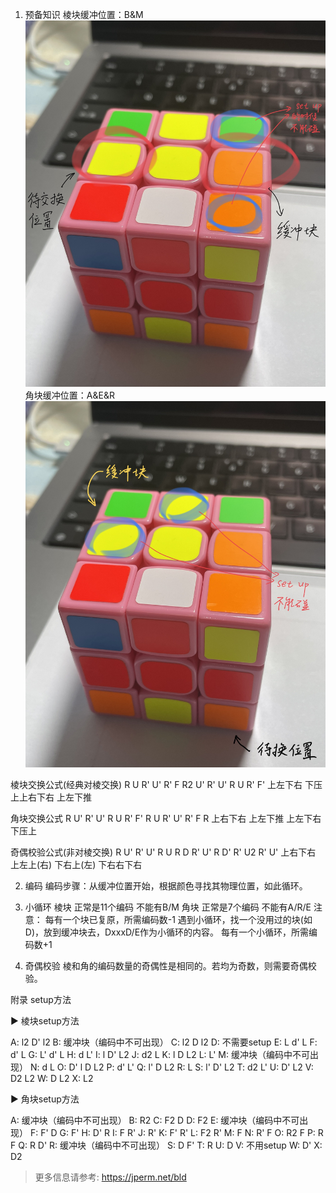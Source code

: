 1. 预备知识
棱块缓冲位置：B&M
![img](1.jpeg)
角块缓冲位置：A&E&R
![img](2.jpeg)

棱块交换公式(经典对棱交换)
R U R' U' R' F R2 U' R' U' R U R' F'
上左下右 下压上上右下右 上左下推

角块交换公式
R U' R' U' R U R' F' R U R' U' R' F R
上右下右 上左下推 上左下右 下压上

奇偶校验公式(非对棱交换)
R U' R' U' R U R D R' U' R D' R' U2 R' U'
上右下右 上左上(右) 下右上(左) 下右右下右

2. 编码
编码步骤：从缓冲位置开始，根据颜色寻找其物理位置，如此循环。

3. 小循环
棱块 正常是11个编码 不能有B/M
角块 正常是7个编码 不能有A/R/E
注意：
每有一个块已复原，所需编码数-1
遇到小循环，找一个没用过的块(如D)，放到缓冲块去，DxxxD/E作为小循环的内容。
每有一个小循环，所需编码数+1

4. 奇偶校验
棱和角的编码数量的奇偶性是相同的。若均为奇数，则需要奇偶校验。








附录 setup方法

► 棱块setup方法

A: l2 D' l2
B: 缓冲块（编码中不可出现）
C: l2 D l2
D: 不需要setup
E: L d' L
F: d' L
G: L' d' L
H: d L'
I: l D' L2
J: d2 L
K: l D L2
L: L'
M: 缓冲块（编码中不可出现）
N: d L
O: D' l D L2
P: d' L'
Q: l' D L2
R: L
S: l' D' L2
T: d2 L'
U: D' L2
V: D2 L2
W: D L2
X: L2

► 角块setup方法

A: 缓冲块（编码中不可出现）
B: R2
C: F2 D
D: F2
E: 缓冲块（编码中不可出现）
F: F' D
G: F'
H: D' R
I: F R'
J: R'
K: F' R'
L: F2 R'
M: F
N: R' F
O: R2 F
P: R F
Q: R D'
R: 缓冲块（编码中不可出现）
S: D F'
T: R
U: D
V: 不用setup
W: D'
X: D2

> 更多信息请参考: https://jperm.net/bld